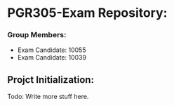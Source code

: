 # PGR305-Exam Repository:

### Group Members:
* Exam Candidate: 10055
* Exam Candidate: 10039

## Projct Initialization:

Todo: Write more stuff here.